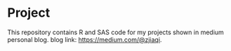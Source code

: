 # Project
This repository contains R and SAS code for my projects shown in medium personal blog. blog link: https://medium.com/@zjiaqi.
